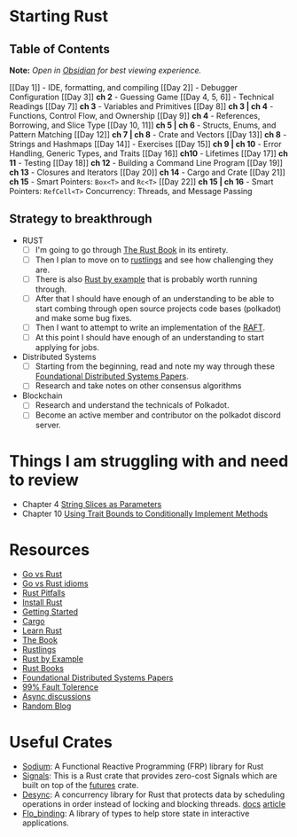 # Starting Rust
## Table of Contents
**Note:** *Open in [Obsidian](https://obsidian.md/) for best viewing experience.*

[[Day 1]] - IDE, formatting, and compiling
[[Day 2]] - Debugger Configuration
[[Day 3]] **ch 2** - Guessing Game
[[Day 4, 5, 6]] - Technical Readings
[[Day 7]] **ch 3** - Variables and Primitives
[[Day 8]] **ch 3 | ch 4** - Functions, Control Flow, and Ownership
[[Day 9]] **ch 4** - References, Borrowing, and Slice Type
[[Day 10, 11]] **ch 5 | ch 6** - Structs, Enums, and Pattern Matching
[[Day 12]] **ch 7 | ch 8** - Crate and Vectors
[[Day 13]] **ch 8** - Strings and Hashmaps
[[Day 14]] - Exercises
[[Day 15]] **ch 9 | ch 10** - Error Handling, Generic Types, and Traits
[[Day 16]] **ch10** - Lifetimes
[[Day 17]] **ch 11** - Testing
[[Day 18]] **ch 12** - Building a Command Line Program
[[Day 19]] **ch 13** - Closures and Iterators
[[Day 20]] **ch 14** - Cargo and Crate
[[Day 21]] **ch 15** - Smart Pointers: `Box<T>` and `Rc<T>`
[[Day 22]] **ch 15 | ch 16** - Smart Pointers: `RefCell<T>` Concurrency: Threads, and Message Passing

## Strategy to breakthrough
- RUST
  - [ ] I'm going to go through [The Rust Book](https://doc.rust-lang.org/book) in its entirety.
  - [ ] Then I plan to move on to [rustlings](https://github.com/rust-lang/rustlings) and see how challenging they are. 
  - [ ] There is also [Rust by example](https://doc.rust-lang.org/stable/rust-by-example/) that is probably worth running through.
  - [ ] After that I should have enough of an understanding to be able to start combing through open source projects code bases (polkadot) and make some bug fixes.
  - [ ] Then I want to attempt to write an implementation of the [RAFT](https://raft.github.io).
  - [ ] At this point I should have enough of an understanding to start applying for jobs.
- Distributed Systems
  - [ ] Starting from the beginning, read and note my way through these [Foundational Distributed Systems Papers](https://muratbuffalo.blogspot.com/2021/02/foundational-distributed-systems-papers.html?m=1).
  - [ ] Research and take notes on other consensus algorithms
- Blockchain
  - [ ] Research and understand the technicals of Polkadot.
  - [ ] Become an active member and contributor on the polkadot discord server.

# Things I am struggling with and need to review
- Chapter 4 [String Slices as Parameters](https://doc.rust-lang.org/book/ch04-03-slices.html#string-slices-as-parameters)
- Chapter 10 [Using Trait Bounds to Conditionally Implement Methods](https://doc.rust-lang.org/book/ch10-02-traits.html#using-trait-bounds-to-conditionally-implement-methods)


# Resources
- [Go vs Rust](https://bitfieldconsulting.com/golang/rust-vs-go)
- [Go vs Rust idioms](https://programming-idioms.org/cheatsheet/Go/Rust)
- [Rust Pitfalls](https://docs.google.com/presentation/d/1-pvJCzwWKSlkiYkdC8FsFH5IRRX2a5UjT3_WhFB7hxE/edit#slide=id.gcbab3a369_1_258)
- [Install Rust](https://www.rust-lang.org/tools/install)
- [Getting Started](https://www.rust-lang.org/learn/get-started)
- [Cargo](https://doc.rust-lang.org/cargo/index.html)
- [Learn Rust](https://www.rust-lang.org/learn)
- [The Book](https://doc.rust-lang.org/book/)
- [Rustlings](https://github.com/rust-lang/rustlings/)
- [Rust by Example](https://doc.rust-lang.org/rust-by-example/)
- [Rust Books](https://github.com/sger/RustBooks)
- [Foundational Distributed Systems Papers](https://muratbuffalo.blogspot.com/2021/02/foundational-distributed-systems-papers.html?m=1)
- [99% Fault Tolerence](https://vitalik.ca/general/2018/08/07/99_fault_tolerant.html)
- [Async discussions](https://users.rust-lang.org/t/does-rust-need-rx-implementation-and-or-more/29481/7)
- [Random Blog](https://www.logicalshift.io/)

# Useful Crates
- [Sodium](https://github.com/SodiumFRP/sodium-rust): A Functional Reactive Programming (FRP) library for Rust
- [Signals](https://github.com/Pauan/rust-signals): This is a Rust crate that provides zero-cost Signals which are built on top of the [futures](https://crates.io/crates/futures) crate.
- [Desync](https://github.com/Logicalshift/desync): A concurrency library for Rust that protects data by scheduling operations in order instead of locking and blocking threads. [docs](https://docs.rs/desync/0.7.0/desync/) [article](https://www.logicalshift.io/articles/rust-tools/desync.html)
- [Flo_binding](https://docs.rs/flo_binding/2.0.0/flo_binding/): A library of types to help store state in interactive applications.